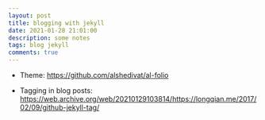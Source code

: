 ```yaml
---
layout: post
title: blogging with jekyll
date: 2021-01-28 21:01:00
description: some notes
tags: blog jekyll
comments: true
---
```


- Theme: <https://github.com/alshedivat/al-folio>

- Tagging in blog posts: <https://web.archive.org/web/20210129103814/https://longqian.me/2017/02/09/github-jekyll-tag/>


